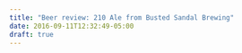 ```yaml
---
title: "Beer review: 210 Ale from Busted Sandal Brewing"
date: 2016-09-11T12:32:49-05:00
draft: true
---
```

